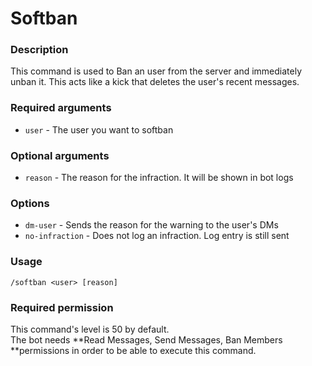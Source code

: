 # Softban

### **Description**

This command is used to Ban an user from the server and immediately unban it. This acts like a kick that deletes the user's recent messages.

### **Required arguments**

* `user` - The user you want to softban

### **Optional arguments**

* `reason` - The reason for the infraction. It will be shown in bot logs

### **Options**

* `dm-user` - Sends the reason for the warning to the user's DMs
* `no-infraction` - Does not log an infraction. Log entry is still sent

### **Usage**

```
/softban <user> [reason]
```

### **Required permission**

This command's level is 50 by default.\
The bot needs **Read Messages, Send Messages, Ban Members **permissions in order to be able to execute this command.
